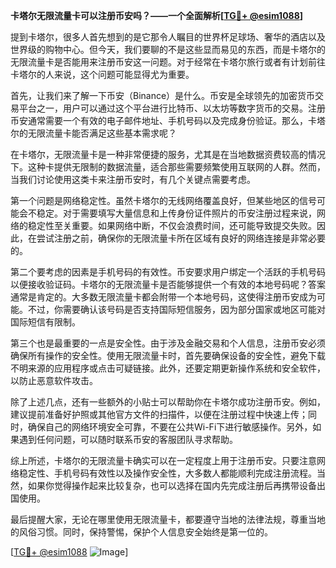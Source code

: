 **卡塔尔无限流量卡可以注册币安吗？——一个全面解析[[TG💪+ @esim1088](https://t.me/s/esim1088)]**

提到卡塔尔，很多人首先想到的是它那令人瞩目的世界杯足球场、奢华的酒店以及世界级的购物中心。但今天，我们要聊的不是这些显而易见的东西，而是卡塔尔的无限流量卡是否能用来注册币安这一问题。对于经常在卡塔尔旅行或者有计划前往卡塔尔的人来说，这个问题可能显得尤为重要。

首先，让我们来了解一下币安（Binance）是什么。币安是全球领先的加密货币交易平台之一，用户可以通过这个平台进行比特币、以太坊等数字货币的交易。注册币安通常需要一个有效的电子邮件地址、手机号码以及完成身份验证。那么，卡塔尔的无限流量卡能否满足这些基本需求呢？

在卡塔尔，无限流量卡是一种非常便捷的服务，尤其是在当地数据资费较高的情况下。这种卡提供无限制的数据流量，适合那些需要频繁使用互联网的人群。然而，当我们讨论使用这类卡来注册币安时，有几个关键点需要考虑。

第一个问题是网络稳定性。虽然卡塔尔的无线网络覆盖良好，但某些地区的信号可能会不稳定。对于需要填写大量信息和上传身份证件照片的币安注册过程来说，网络的稳定性至关重要。如果网络中断，不仅会浪费时间，还可能导致提交失败。因此，在尝试注册之前，确保你的无限流量卡所在区域有良好的网络连接是非常必要的。

第二个要考虑的因素是手机号码的有效性。币安要求用户绑定一个活跃的手机号码以便接收验证码。卡塔尔的无限流量卡是否能够提供一个有效的本地号码呢？答案通常是肯定的。大多数无限流量卡都会附带一个本地号码，这使得注册币安成为可能。不过，你需要确认该号码是否支持国际短信服务，因为部分国家或地区可能对国际短信有限制。

第三个也是最重要的一点是安全性。由于涉及金融交易和个人信息，注册币安必须确保所有操作的安全性。使用无限流量卡时，首先要确保设备的安全性，避免下载不明来源的应用程序或点击可疑链接。此外，还要定期更新操作系统和安全软件，以防止恶意软件攻击。

除了上述几点，还有一些额外的小贴士可以帮助你在卡塔尔成功注册币安。例如，建议提前准备好护照或其他官方文件的扫描件，以便在注册过程中快速上传；同时，确保自己的网络环境安全可靠，不要在公共Wi-Fi下进行敏感操作。另外，如果遇到任何问题，可以随时联系币安的客服团队寻求帮助。

综上所述，卡塔尔的无限流量卡确实可以在一定程度上用于注册币安。只要注意网络稳定性、手机号码有效性以及操作安全性，大多数人都能顺利完成注册流程。当然，如果你觉得操作起来比较复杂，也可以选择在国内先完成注册后再携带设备出国使用。

最后提醒大家，无论在哪里使用无限流量卡，都要遵守当地的法律法规，尊重当地的风俗习惯。同时，保持警惕，保护个人信息安全始终是第一位的。

[[TG💪+ @esim1088](https://t.me/s/esim1088) ![Image](https://i.postimg.cc/4NQfJmqS/Snipaste-2025-05-13-00-14-12.png)]